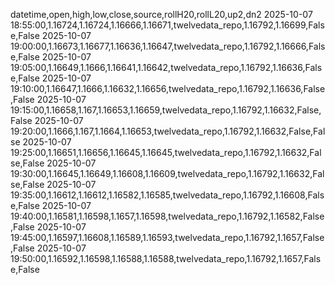 datetime,open,high,low,close,source,rollH20,rollL20,up2,dn2
2025-10-07 18:55:00,1.16724,1.16724,1.16666,1.16671,twelvedata_repo,1.16792,1.16699,False,False
2025-10-07 19:00:00,1.16673,1.16677,1.16636,1.16647,twelvedata_repo,1.16792,1.16666,False,False
2025-10-07 19:05:00,1.16649,1.1666,1.16641,1.16642,twelvedata_repo,1.16792,1.16636,False,False
2025-10-07 19:10:00,1.16647,1.1666,1.16632,1.16656,twelvedata_repo,1.16792,1.16636,False,False
2025-10-07 19:15:00,1.16658,1.167,1.16653,1.16659,twelvedata_repo,1.16792,1.16632,False,False
2025-10-07 19:20:00,1.1666,1.167,1.1664,1.16653,twelvedata_repo,1.16792,1.16632,False,False
2025-10-07 19:25:00,1.16651,1.16656,1.16645,1.16645,twelvedata_repo,1.16792,1.16632,False,False
2025-10-07 19:30:00,1.16645,1.16649,1.16608,1.16609,twelvedata_repo,1.16792,1.16632,False,False
2025-10-07 19:35:00,1.16612,1.16612,1.16582,1.16585,twelvedata_repo,1.16792,1.16608,False,False
2025-10-07 19:40:00,1.16581,1.16598,1.1657,1.16598,twelvedata_repo,1.16792,1.16582,False,False
2025-10-07 19:45:00,1.16597,1.16608,1.16589,1.16593,twelvedata_repo,1.16792,1.1657,False,False
2025-10-07 19:50:00,1.16592,1.16598,1.16588,1.16588,twelvedata_repo,1.16792,1.1657,False,False
